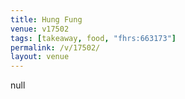 ```yaml
---
title: Hung Fung
venue: v17502
tags: [takeaway, food, "fhrs:663173"]
permalink: /v/17502/
layout: venue
---
```

null